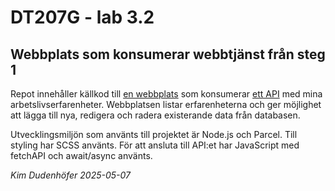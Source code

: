 # DT207G - lab 3.2
## Webbplats som konsumerar webbtjänst från steg 1

Repot innehåller källkod till [en webbplats](https://mittcv2.netlify.app/about) som konsumerar [ett API](https://dt207g-lab-3-2.onrender.com/experience) med mina arbetslivserfarenheter. Webbplatsen listar erfarenheterna och ger möjlighet att lägga till nya, redigera och radera existerande data från databasen.

Utvecklingsmiljön som använts till projektet är Node.js och Parcel. Till styling har SCSS använts. För att ansluta till API:et har JavaScript med fetchAPI och await/async använts. 

_Kim Dudenhöfer_
_2025-05-07_